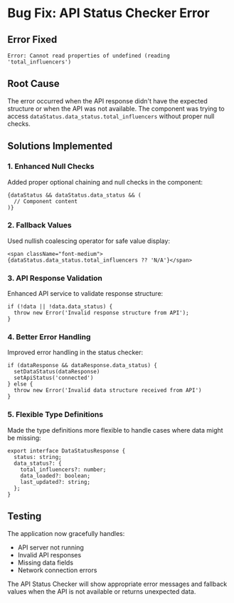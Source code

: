 # Bug Fix: API Status Checker Error

## Error Fixed
```
Error: Cannot read properties of undefined (reading 'total_influencers')
```

## Root Cause
The error occurred when the API response didn't have the expected structure or when the API was not available. The component was trying to access `dataStatus.data_status.total_influencers` without proper null checks.

## Solutions Implemented

### 1. Enhanced Null Checks
Added proper optional chaining and null checks in the component:
```tsx
{dataStatus && dataStatus.data_status && (
  // Component content
)}
```

### 2. Fallback Values
Used nullish coalescing operator for safe value display:
```tsx
<span className="font-medium">{dataStatus.data_status.total_influencers ?? 'N/A'}</span>
```

### 3. API Response Validation
Enhanced API service to validate response structure:
```tsx
if (!data || !data.data_status) {
  throw new Error('Invalid response structure from API');
}
```

### 4. Better Error Handling
Improved error handling in the status checker:
```tsx
if (dataResponse && dataResponse.data_status) {
  setDataStatus(dataResponse)
  setApiStatus('connected')
} else {
  throw new Error('Invalid data structure received from API')
}
```

### 5. Flexible Type Definitions
Made the type definitions more flexible to handle cases where data might be missing:
```tsx
export interface DataStatusResponse {
  status: string;
  data_status?: {
    total_influencers?: number;
    data_loaded?: boolean;
    last_updated?: string;
  };
}
```

## Testing
The application now gracefully handles:
- API server not running
- Invalid API responses
- Missing data fields
- Network connection errors

The API Status Checker will show appropriate error messages and fallback values when the API is not available or returns unexpected data.
